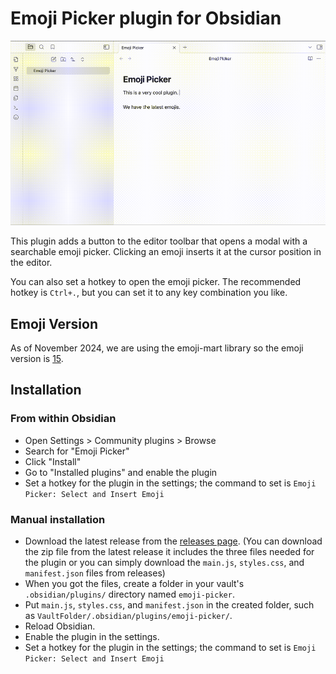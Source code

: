 # Emoji Picker plugin for Obsidian

![Selecting Emoji by Emoji Picker](docs/output.gif)


This plugin adds a button to the editor toolbar that opens a modal with a searchable emoji picker. Clicking an emoji inserts it at the cursor position in the editor.

You can also set a hotkey to open the emoji picker. 
The recommended hotkey is `Ctrl+.`, but you can set it to any key combination you like.

## Emoji Version

As of November 2024, we are using the emoji-mart library so the emoji version is [15](https://emojipedia.org/emoji-15.0/).

## Installation

### From within Obsidian

- Open Settings > Community plugins > Browse
- Search for "Emoji Picker"
- Click "Install"
- Go to "Installed plugins" and enable the plugin
- Set a hotkey for the plugin in the settings; the command to set is `Emoji Picker: Select and Insert Emoji`

### Manual installation

- Download the latest release from the [releases page](https://github.com/alifa98/obsidian-emoji-picker/releases). (You can download the zip file from the latest release it includes the three files needed for the plugin or you can simply download the `main.js`, `styles.css`, and `manifest.json` files from releases)
- When you got the files, create a folder in your vault's `.obsidian/plugins/` directory named `emoji-picker`.
- Put `main.js`, `styles.css`, and `manifest.json` in the created folder, such as `VaultFolder/.obsidian/plugins/emoji-picker/`.
- Reload Obsidian.
- Enable the plugin in the settings.
- Set a hotkey for the plugin in the settings; the command to set is `Emoji Picker: Select and Insert Emoji`
